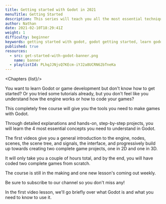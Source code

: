```yaml
---
title: Getting started with Godot in 2021
menuTitle: Getting Started
description: This series will teach you all the most essential techniques you need to know to get started with Godot, with hands-on examples.
author: Nathan
date: 2021-02-10T18:29:41Z
weight: 1
difficulty: beginner
keywords: getting started with godot, godot getting started, learn godot, godot for beginners, godot 2021
published: true
resources:
  - src: get-started-with-godot-banner.png
    name: banner
  - playlistId: PLhqJJNjsQ7KEcm-iYJ2a8UCRN62bTneKa
---
```


<script lang="ts">
  import { RefLink, Note, Chapters } from '$g'
</script>


<Chapters {list}/>

You want to learn Godot or game development but don't know how to get started? Or you tried some tutorials already, but you don't feel like you understand how the engine works or how to code your games?

This completely free course will give you the tools you need to make games with Godot.

<RefLink slug="a-second-post"/>

Through detailed explanations and hands-on, step-by-step projects, you will learn the 4 most essential concepts you need to understand in Godot.

The first videos give you a general introduction to the engine, nodes, scenes, the scene tree, and signals, the interface, and progressively build up towards creating two complete game projects, one in 2D and one in 3D.

It will only take you a couple of hours total, and by the end, you will have coded two complete games from scratch.

<Note>
The course is still in the making and one new lesson's coming out weekly.

Be sure to subscribe to our channel so you don't miss any!
</Note>

In the first video lesson, we'll go briefly over what Godot is and what you need to know to use it.
